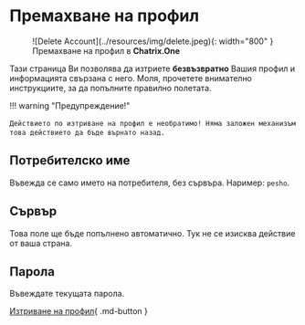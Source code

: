 # Премахване на профил

<figure markdown>
   ![Delete Account](../resources/img/delete.jpeg){: width="800" }
   <figcaption>Премахване на профил в <b>Chatrix.One</b></figcaption>
</figure>

Тази страница Ви позволява да изтриете **безвъзвратно** Вашия профил и информацията свързана с него. Моля, прочетете внимателно инструкциите, за да попълните правилно полетата.

!!! warning "Предупреждение!"

    Действието по изтриване на профил е необратимо! Няма заложен механизъм това действието да бъде върнато назад.

## Потребителско име

Въвежда се само името на потребителя, без сървъра. Наример: `pesho`.

## Сървър

Това поле ще бъде попълнено автоматично. Тук не се изисква действие от ваша страна.

## Парола

Въвеждате текущата парола.

[Изтриване на профил](https://my.chatrix.one/register/delete/){ .md-button }

